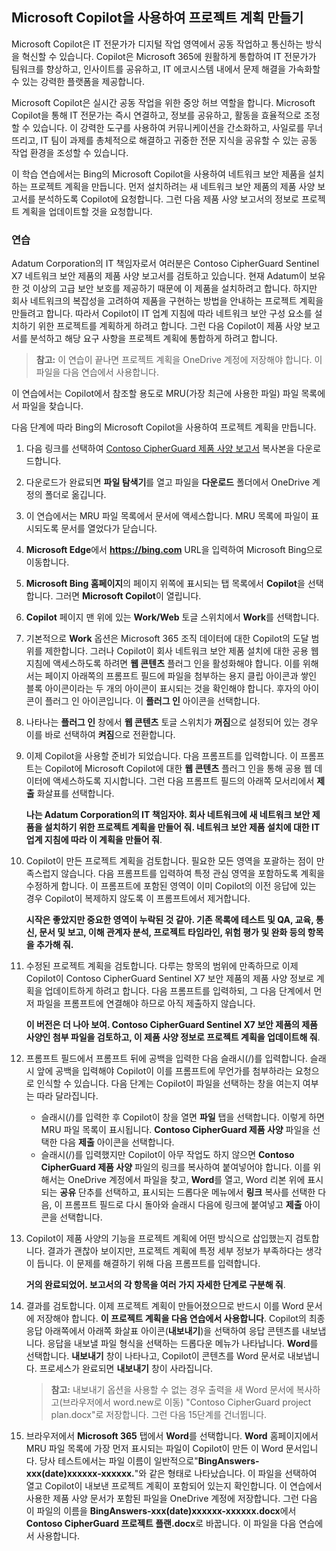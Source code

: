 
Microsoft Copilot을 사용하여 프로젝트 계획 만들기
---
Microsoft Copilot은 IT 전문가가 디지털 작업 영역에서 공동 작업하고 통신하는 방식을 혁신할 수 있습니다. Copilot은 Microsoft 365에 원활하게 통합하여 IT 전문가가 팀워크를 향상하고, 인사이트를 공유하고, IT 에코시스템 내에서 문제 해결을 가속화할 수 있는 강력한 플랫폼을 제공합니다.

Microsoft Copilot은 실시간 공동 작업을 위한 중앙 허브 역할을 합니다. Microsoft Copilot을 통해 IT 전문가는 즉시 연결하고, 정보를 공유하고, 활동을 효율적으로 조정할 수 있습니다. 이 강력한 도구를 사용하여 커뮤니케이션을 간소화하고, 사일로를 무너뜨리고, IT 팀이 과제를 총체적으로 해결하고 귀중한 전문 지식을 공유할 수 있는 공동 작업 환경을 조성할 수 있습니다.

이 학습 연습에서는 Bing의 Microsoft Copilot을 사용하여 네트워크 보안 제품을 설치하는 프로젝트 계획을 만듭니다. 먼저 설치하려는 새 네트워크 보안 제품의 제품 사양 보고서를 분석하도록 Copilot에 요청합니다. 그런 다음 제품 사양 보고서의 정보로 프로젝트 계획을 업데이트할 것을 요청합니다.

### 연습

Adatum Corporation의 IT 책임자로서 여러분은 Contoso CipherGuard Sentinel X7 네트워크 보안 제품의 제품 사양 보고서를 검토하고 있습니다. 현재 Adatum이 보유한 것 이상의 고급 보안 보호를 제공하기 때문에 이 제품을 설치하려고 합니다. 하지만 회사 네트워크의 복잡성을 고려하여 제품을 구현하는 방법을 안내하는 프로젝트 계획을 만들려고 합니다. 따라서 Copilot이 IT 업계 지침에 따라 네트워크 보안 구성 요소를 설치하기 위한 프로젝트를 계획하게 하려고 합니다. 그런 다음 Copilot이 제품 사양 보고서를 분석하고 해당 요구 사항을 프로젝트 계획에 통합하게 하려고 합니다.

> **참고:** 이 연습이 끝나면 프로젝트 계획을 OneDrive 계정에 저장해야 합니다. 이 파일을 다음 연습에서 사용합니다.

이 연습에서는 Copilot에서 참조할 용도로 MRU(가장 최근에 사용한 파일) 파일 목록에서 파일을 찾습니다.

다음 단계에 따라 Bing의 Microsoft Copilot을 사용하여 프로젝트 계획을 만듭니다.

1.  다음 링크를 선택하여 [Contoso CipherGuard 제품 사양 보고서](https://go.microsoft.com/fwlink/?linkid=2269123) 복사본을 다운로드합니다.
2.  다운로드가 완료되면 **파일 탐색기**를 열고 파일을 **다운로드** 폴더에서 OneDrive 계정의 폴더로 옮깁니다.
3.  이 연습에서는 MRU 파일 목록에서 문서에 액세스합니다. MRU 목록에 파일이 표시되도록 문서를 열었다가 닫습니다.
4.  **Microsoft Edge**에서 **https://bing.com** URL을 입력하여 Microsoft Bing으로 이동합니다.
5.  **Microsoft Bing 홈페이지**의 페이지 위쪽에 표시되는 탭 목록에서 **Copilot**을 선택합니다. 그러면 **Microsoft Copilot**이 열립니다.
6.  **Copilot** 페이지 맨 위에 있는 **Work/Web** 토글 스위치에서 **Work**를 선택합니다.
7.  기본적으로 **Work** 옵션은 Microsoft 365 조직 데이터에 대한 Copilot의 도달 범위를 제한합니다. 그러나 Copilot이 회사 네트워크 보안 제품 설치에 대한 공용 웹 지침에 액세스하도록 하려면 **웹 콘텐츠** 플러그 인을 활성화해야 합니다. 이를 위해서는 페이지 아래쪽의 프롬프트 필드에 파일을 첨부하는 용지 클립 아이콘과 쌓인 블록 아이콘이라는 두 개의 아이콘이 표시되는 것을 확인해야 합니다. 후자의 아이콘이 플러그 인 아이콘입니다. 이 **플러그 인** 아이콘을 선택합니다.
8.  나타나는 **플러그 인** 창에서 **웹 콘텐츠** 토글 스위치가 **꺼짐**으로 설정되어 있는 경우 이를 바로 선택하여 **켜짐**으로 전환합니다.
9.  이제 Copilot을 사용할 준비가 되었습니다. 다음 프롬프트를 입력합니다. 이 프롬프트는 Copilot에 Microsoft Copilot에 대한 **웹 콘텐츠** 플러그 인을 통해 공용 웹 데이터에 액세스하도록 지시합니다. 그런 다음 프롬프트 필드의 아래쪽 모서리에서 **제출** 화살표를 선택합니다.
    
    **나는 Adatum Corporation의 IT 책임자야. 회사 네트워크에 새 네트워크 보안 제품을 설치하기 위한 프로젝트 계획을 만들어 줘. 네트워크 보안 제품 설치에 대한 IT 업계 지침에 따라 이 계획을 만들어 줘**.
10. Copilot이 만든 프로젝트 계획을 검토합니다. 필요한 모든 영역을 포괄하는 점이 만족스럽지 않습니다. 다음 프롬프트를 입력하여 특정 관심 영역을 포함하도록 계획을 수정하게 합니다. 이 프롬프트에 포함된 영역이 이미 Copilot의 이전 응답에 있는 경우 Copilot이 복제하지 않도록 이 프롬프트에서 제거합니다.
    
    **시작은 좋았지만 중요한 영역이 누락된 것 같아. 기존 목록에 테스트 및 QA, 교육, 통신, 문서 및 보고, 이해 관계자 분석, 프로젝트 타임라인, 위험 평가 및 완화 등의 항목을 추가해 줘.**
11. 수정된 프로젝트 계획을 검토합니다. 다루는 항목의 범위에 만족하므로 이제 Copilot이 Contoso CipherGuard Sentinel X7 보안 제품의 제품 사양 정보로 계획을 업데이트하게 하려고 합니다. 다음 프롬프트를 입력하되, 그 다음 단계에서 먼저 파일을 프롬프트에 연결해야 하므로 아직 제출하지 않습니다.
    
    **이 버전은 더 나아 보여. Contoso CipherGuard Sentinel X7 보안 제품의 제품 사양인 첨부 파일을 검토하고, 이 제품 사양 정보로 프로젝트 계획을 업데이트해 줘**.
12. 프롬프트 필드에서 프롬프트 뒤에 공백을 입력한 다음 슬래시(/)를 입력합니다. 슬래시 앞에 공백을 입력해야 Copilot이 이를 프롬프트에 무언가를 첨부하라는 요청으로 인식할 수 있습니다. 다음 단계는 Copilot이 파일을 선택하는 창을 여는지 여부는 따라 달라집니다.
     -  슬래시(/)를 입력한 후 Copilot이 창을 열면 **파일** 탭을 선택합니다. 이렇게 하면 MRU 파일 목록이 표시됩니다. **Contoso CipherGuard 제품 사양** 파일을 선택한 다음 **제출** 아이콘을 선택합니다.
     -  슬래시(/)를 입력했지만 Copilot이 아무 작업도 하지 않으면 **Contoso CipherGuard 제품 사양** 파일의 링크를 복사하여 붙여넣어야 합니다. 이를 위해서는 OneDrive 계정에서 파일을 찾고, **Word**를 열고, Word 리본 위에 표시되는 **공유** 단추를 선택하고, 표시되는 드롭다운 메뉴에서 **링크** 복사를 선택한 다음, 이 프롬프트 필드로 다시 돌아와 슬래시 다음에 링크에 붙여넣고 **제출** 아이콘을 선택합니다.
13. Copilot이 제품 사양의 기능을 프로젝트 계획에 어떤 방식으로 삽입했는지 검토합니다. 결과가 괜찮아 보이지만, 프로젝트 계획에 특정 세부 정보가 부족하다는 생각이 듭니다. 이 문제를 해결하기 위해 다음 프롬프트를 입력합니다.
    
    **거의 완료되었어. 보고서의 각 항목을 여러 가지 자세한 단계로 구분해 줘**.
14. 결과를 검토합니다. 이제 프로젝트 계획이 만들어졌으므로 반드시 이를 Word 문서에 저장해야 합니다. **이 프로젝트 계획을 다음 연습에서 사용합니다**. Copilot의 최종 응답 아래쪽에서 아래쪽 화살표 아이콘(**내보내기**)을 선택하여 응답 콘텐츠를 내보냅니다. 응답을 내보낼 파일 형식을 선택하는 드롭다운 메뉴가 나타납니다. **Word**를 선택합니다. **내보내기** 창이 나타나고, Copilot이 콘텐츠를 Word 문서로 내보냅니다. 프로세스가 완료되면 **내보내기** 창이 사라집니다.
    > **참고:** 내보내기 옵션을 사용할 수 없는 경우 출력을 새 Word 문서에 복사하고(브라우저에서 word.new로 이동) "Contoso CipherGuard project plan.docx"로 저장합니다. 그런 다음 15단계를 건너뜁니다.
15. 브라우저에서 **Microsoft 365** 탭에서 **Word**를 선택합니다. **Word** 홈페이지에서 MRU 파일 목록에 가장 먼저 표시되는 파일이 Copilot이 만든 이 Word 문서입니다. 당사 테스트에서는 파일 이름이 일반적으로"**BingAnswers-xxx(date)xxxxxx-xxxxxx.**"와 같은 형태로 나타났습니다. 이 파일을 선택하여 열고 Copilot이 내보낸 프로젝트 계획이 포함되어 있는지 확인합니다. 이 연습에서 사용한 제품 사양 문서가 포함된 파일을 OneDrive 계정에 저장합니다. 그런 다음 이 파일의 이름을 **BingAnswers-xxx(date)xxxxxx-xxxxxx.docx**에서 **Contoso CipherGuard 프로젝트 플랜.docx**로 바꿉니다. 이 파일을 다음 연습에서 사용합니다.

